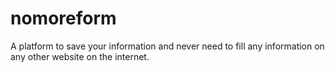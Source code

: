 # nomoreform
A platform to save your information and never need to fill any information on any other website on the internet.
